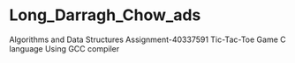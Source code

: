 # Long_Darragh_Chow_ads
Algorithms and Data Structures Assignment-40337591
Tic-Tac-Toe Game
C language
Using GCC compiler
